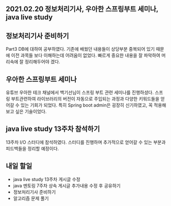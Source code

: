 ## 2021.02.20 정보처리기사, 우아한 스프링부트 세미나, java live study

## 정보처리기사 준비하기
Part3 DB에 대하여 공부하였다. 기존에 배웠던 내용들이 상당부분 중복되어 있기 때문에 이전 과목들 보다 이해하는데 어려움이 없었다. 빠르게 중요한 내용을 잘 파악하여 머리속에 잘 정리해두어야 겠다.

## 우아한 스프링부트 세미나

유튜브 우아한 테크 채널에서 백기선님이 스프링 부트 관련 세미나를 진행하셨다. 스프링 부트관련하여 라이브러리의 버전이 자동으로 주입되는 과정과 다양한 키워드들을 얻어갈 수 있는 기회가 되었다. 특히 Spring boot admin은 굉장히 신기하였고, 꼭 적용해 보고 싶은 기술이었다.

## java live study 13주차 참석하기

13주차 I/O 스터디에 참석하였다. 스터디를 진행하며 추가적으로 얻어갈 수 있는 부분과 피드백들을 정리할 예정이다. 

## 내일 할일
 - java live study 13주차 게시글 수정
 - java 멘토링 7주차 상속 게시글 추가내용 수정 후 공유하기
 - 정보처리기사 준비하기
 - 알고리즘 문제 풀기